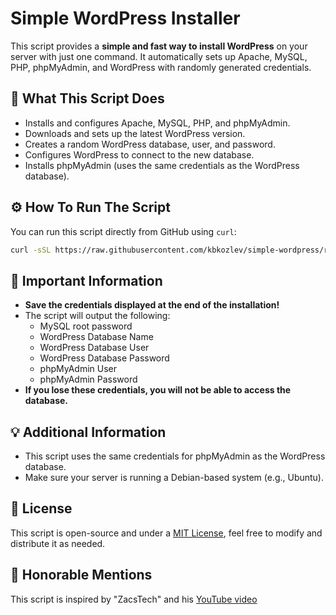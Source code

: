 # Simple WordPress Installer

This script provides a **simple and fast way to install WordPress** on your server with just one command. It automatically sets up Apache, MySQL, PHP, phpMyAdmin, and WordPress with randomly generated credentials.

## 📌 What This Script Does
- Installs and configures Apache, MySQL, PHP, and phpMyAdmin.
- Downloads and sets up the latest WordPress version.
- Creates a random WordPress database, user, and password.
- Configures WordPress to connect to the new database.
- Installs phpMyAdmin (uses the same credentials as the WordPress database).

## ⚙️ How To Run The Script
You can run this script directly from GitHub using `curl`:

```sh
curl -sSL https://raw.githubusercontent.com/kbkozlev/simple-wordpress/refs/heads/master/simple-wordpress.sh | bash
```

## 📒 Important Information
- **Save the credentials displayed at the end of the installation!**
- The script will output the following:
  - MySQL root password
  - WordPress Database Name
  - WordPress Database User
  - WordPress Database Password
  - phpMyAdmin User
  - phpMyAdmin Password
- **If you lose these credentials, you will not be able to access the database.**

## 💡 Additional Information
- This script uses the same credentials for phpMyAdmin as the WordPress database.
- Make sure your server is running a Debian-based system (e.g., Ubuntu).

## 📄 License
This script is open-source and under a [MIT License](LICENSE), feel free to modify and distribute it as needed.

## 🙌 Honorable Mentions
This script is inspired by "ZacsTech" and his [YouTube video](https://www.youtube.com/watch?v=DLzEU4naGGI&ab_channel=ZacsTech) 
